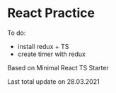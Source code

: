 # React Practice

To do:

- install redux + TS
- create timer with redux

Based on Minimal React TS Starter

Last total update on 28.03.2021
